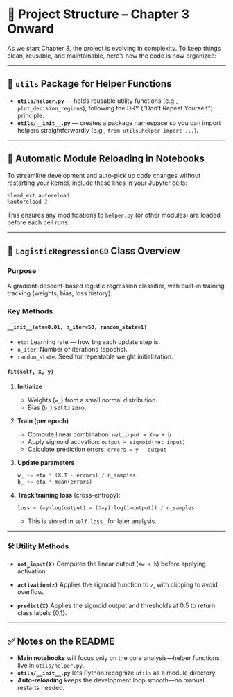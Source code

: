 # 📘 Project Structure – Chapter 3 Onward

As we start Chapter 3, the project is evolving in complexity. To keep things clean, reusable, and maintainable, here’s how the code is now organized:

---

## 🔧 `utils` Package for Helper Functions

* **`utils/helper.py`** — holds reusable utility functions (e.g., `plot_decision_regions`), following the DRY (“Don’t Repeat Yourself”) principle.
* **`utils/__init__.py`** — creates a package namespace so you can import helpers straightforwardly (e.g., `from utils.helper import ...`).

---

## 🔁 Automatic Module Reloading in Notebooks

To streamline development and auto-pick up code changes without restarting your kernel, include these lines in your Jupyter cells:

```python
%load_ext autoreload
%autoreload 2
```

This ensures any modifications to `helper.py` (or other modules) are loaded before each cell runs.

---

## 🤖 `LogisticRegressionGD` Class Overview

### **Purpose**

A gradient-descent-based logistic regression classifier, with built-in training tracking (weights, bias, loss history).

### **Key Methods**

#### `__init__(eta=0.01, n_iter=50, random_state=1)`

* `eta`: Learning rate — how big each update step is.
* `n_iter`: Number of iterations (epochs).
* `random_state`: Seed for repeatable weight initialization.

#### `fit(self, X, y)`

1. **Initialize**

   * Weights (`w_`) from a small normal distribution.
   * Bias (`b_`) set to zero.
2. **Train (per epoch)**

   * Compute linear combination: `net_input = X·w + b`
   * Apply sigmoid activation: `output = sigmoid(net_input)`
   * Calculate prediction errors: `errors = y – output`
3. **Update parameters**

   ```python
   w_ += eta * (X.T · errors) / n_samples
   b_ += eta * mean(errors)
   ```
4. **Track training loss** (cross-entropy):

   ```python
   loss = (−y·log(output) − (1−y)·log(1−output)) / n_samples
   ```

   * This is stored in `self.loss_` for later analysis.

---

### 🛠 Utility Methods

* **`net_input(X)`**
  Computes the linear output (`Xw + b`) before applying activation.

* **`activation(z)`**
  Applies the sigmoid function to `z`, with clipping to avoid overflow.

* **`predict(X)`**
  Applies the sigmoid output and thresholds at 0.5 to return class labels {0,1}.

---

## ✅ Notes on the README

* **Main notebooks** will focus only on the core analysis—helper functions live in `utils/helper.py`.
* **`utils/__init__.py`** lets Python recognize `utils` as a module directory.
* **Auto-reloading** keeps the development loop smooth—no manual restarts needed.

